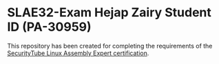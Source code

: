 # SLAE32-Exam Hejap Zairy Student ID (PA-30959)

This repository has been created for completing the requirements of the [SecurityTube Linux Assembly Expert certification](http://securitytube-training.com/online-courses/securitytube-linux-assembly-expert/).


